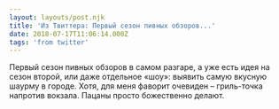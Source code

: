 ```yaml
---
layout: layouts/post.njk
title: 'Из Твиттера: Первый сезон пивных обзоров...'
date: 2018-07-17T11:06:14.000Z
tags: 'from twitter'
---
```



Первый сезон пивных обзоров в самом разгаре, а уже есть идея на сезон второй, или даже отдельное «шоу»: выявить самую вкусную шаурму в городе. Хотя, для меня фаворит очевиден – гриль-точка напротив вокзала. Пацаны просто божественно делают.
